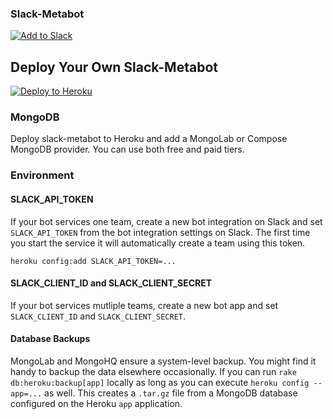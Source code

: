 ### Slack-Metabot

[![Add to Slack](https://platform.slack-edge.com/img/add_to_slack@2x.png)](http://slack-metabot.herokuapp.com)

## Deploy Your Own Slack-Metabot

[![Deploy to Heroku](https://www.herokucdn.com/deploy/button.png)](https://heroku.com/deploy?template=https://github.com/dblock/slack-metabot)

### MongoDB

Deploy slack-metabot to Heroku and add a MongoLab or Compose MongoDB provider. You can use both free and paid tiers.

### Environment

#### SLACK_API_TOKEN

If your bot services one team, create a new bot integration on Slack and set `SLACK_API_TOKEN` from the bot integration settings on Slack. The first time you start the service it will automatically create a team using this token.

```
heroku config:add SLACK_API_TOKEN=...
```

#### SLACK_CLIENT_ID and SLACK_CLIENT_SECRET

If your bot services mutliple teams, create a new bot app and set `SLACK_CLIENT_ID` and `SLACK_CLIENT_SECRET`.

#### Database Backups

MongoLab and MongoHQ ensure a system-level backup. You might find it handy to backup the data elsewhere occasionally. If you can run `rake db:heroku:backup[app]` locally as long as you can execute `heroku config --app=...` as well. This creates a `.tar.gz` file from a MongoDB database configured on the Heroku `app` application.
